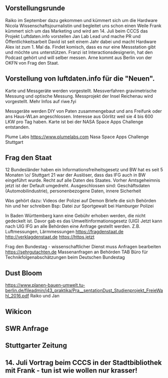 ## Vorstellungsrunde
Raiko im September dazu gekommen und kümmert sich um die Hardware
Nicola Wissenschaftsjournalistin und begleitet uns schon einen Weile
Frank kümmert sich um das Marketing und wird am 14. Juli beim CCCS das Projekt Luftdaten.info vorstellen
Jan Lab Lead und mache PR und Öffentlichkeitsarbeit
David ist seit einem Jahr dabei und macht Hardware
Alex ist zum 1. Mal da. Findet komisch, dass es nur eine Messstation gibt und möchte uns unterstützen.
Franzi ist Interactionsdesignerin, hat den Podcast gehört und will selber messen.
Arne kommt aus Berlin von der OKFN von Frag den Staat.

## Vorstellung von luftdaten.info für die "Neuen".
Karte und Messgeräte werden vorgestellt.
Messverfahren gravimetrische Messung und optische Messung.
Messprojekt der Insel Reichenau wird vorgestellt.
Mehr Infos auf riwe.fyi

Messgeräte werden DIY von Paten zusammengebaut und ans Freifunk oder ans Haus-WLan angeschlossen.
Interesse aus Görlitz weil sie 4 bis 600 LKW pro Tag haben.
Karte ist bei der NASA Space Apps Challenge entstanden.

Plume Labs https://www.plumelabs.com
Nasa Space Apps Challenge Stuttgart

## Frag den Staat
12 Bundesländer haben ein Informationsfreiheitsgesetz und BW hat es seit 5 Monaten \o/
Stuttgart 21 war der Auslöser, dass das IFG auch in BW eingeführt wurde.
Recht auf alle Daten des Staates.
Vorher Amtsgeheimnis jetzt ist der Default umgedreht.
Ausgeschlossen sind: Geschäftsdaten (Automobilindustrie), personenbezogene Daten, innere Sicherheit

Was gehört dazu: Videos der Polizei auf Demon
Briefe die sich Behörden hin und her schreiben
Bsp: Datei zur Sportgewalt bei Hamburger Polizei

In Baden Württemberg kann eine Gebühr erhoben werden, die nicht gedeckelt ist.
Davor gab es das Umweltinformationsgesetz (UIG)
Jetzt kann nach UIG IFG an alle Behörden eine Anfrage gestellt werden.
Z.B. Luftmessungen, Lärmmessungen
https://fragdenstaat.de
http://verklagdenstaat.de
https://https.jetzt

Frag den Bundestag - wissenschaftlicher Dienst muss Anfragen bearbeiten
https://sehrgutachten.de
Massenanfragen an Behörden
TAB Büro für Technikfolgenabschätzungen beim Deutschen Bundestag

## Dust Bloom
https://www.planen-bauen-umwelt.tu-berlin.de/fileadmin/i43_praktika/Pra__sentationDust_Studienprojekt_FreieWahl_2016.pdf
Raiko und Jan

## Wikicon

## SWR Anfrage

## Stuttgarter Zeitung

## 14. Juli Vortrag beim CCCS in der Stadtbibliothek mit Frank - tun ist wie wollen nur krasser!